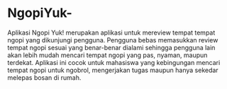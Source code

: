 # NgopiYuk-
Aplikasi Ngopi Yuk! merupakan aplikasi untuk mereview tempat tempat ngopi yang dikunjungi pengguna. Pengguna bebas memasukkan review tempat ngopi sesuai yang benar-benar dialami sehingga pengguna lain akan lebih mudah mencari tempat ngopi yang pas, nyaman, maupun terdekat. Aplikasi ini cocok untuk mahasiswa yang kebingungan mencari tempat ngopi untuk ngobrol, mengerjakan tugas maupun hanya sekedar melepas bosan di rumah.
